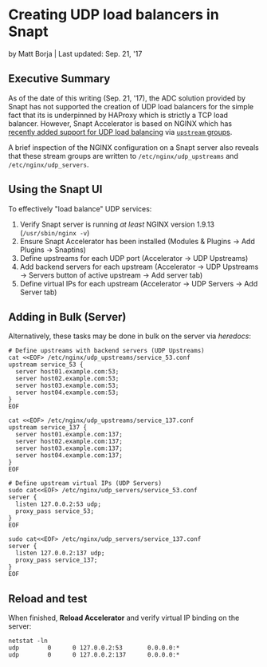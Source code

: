 # Creating UDP load balancers in Snapt
by Matt Borja | Last updated: Sep. 21, '17

## Executive Summary
As of the date of this writing (Sep. 21, '17), the ADC solution provided by Snapt has not supported the creation of UDP load balancers for the simple fact that its is underpinned by HAProxy which is strictly a TCP load balancer. However, Snapt Accelerator is based on NGINX which has [recently added support for UDP load balancing](https://www.nginx.com/blog/announcing-udp-load-balancing/) via [`upstream` groups](https://www.nginx.com/blog/tcp-load-balancing-udp-load-balancing-nginx-tips-tricks/#udpLB).

A brief inspection of the NGINX configuration on a Snapt server also reveals that these stream groups are written to `/etc/nginx/udp_upstreams` and `/etc/nginx/udp_servers`.

## Using the Snapt UI
To effectively "load balance" UDP services:
1. Verify Snapt server is running *at least* NGINX version 1.9.13 (`/usr/sbin/nginx -v`)
2. Ensure Snapt Accelerator has been installed (Modules & Plugins -> Add Plugins -> Snaptins)
3. Define upstreams for each UDP port (Accelerator -> UDP Upstreams)
4. Add backend servers for each upstream (Accelerator -> UDP Upstreams -> Servers button of active upstream -> Add server tab)
5. Define virtual IPs for each upstream (Accelerator -> UDP Servers -> Add Server tab)

## Adding in Bulk (Server)
Alternatively, these tasks may be done in bulk on the server via *heredocs*:
````
# Define upstreams with backend servers (UDP Upstreams)
cat <<EOF> /etc/nginx/udp_upstreams/service_53.conf
upstream service_53 {
  server host01.example.com:53;
  server host02.example.com:53;
  server host03.example.com:53;
  server host04.example.com:53;
}
EOF

cat <<EOF> /etc/nginx/udp_upstreams/service_137.conf
upstream service_137 {
  server host01.example.com:137;
  server host02.example.com:137;
  server host03.example.com:137;
  server host04.example.com:137;
}
EOF

# Define upstream virtual IPs (UDP Servers)
sudo cat<<EOF> /etc/nginx/udp_servers/service_53.conf
server {
  listen 127.0.0.2:53 udp;
  proxy_pass service_53;
}
EOF

sudo cat<<EOF> /etc/nginx/udp_servers/service_137.conf
server {
  listen 127.0.0.2:137 udp;
  proxy_pass service_137;
}
EOF
````

## Reload and test
When finished, **Reload Accelerator** and verify virtual IP binding on the server:
````
netstat -ln
udp        0      0 127.0.0.2:53       0.0.0.0:*
udp        0      0 127.0.0.2:137      0.0.0.0:*
````
